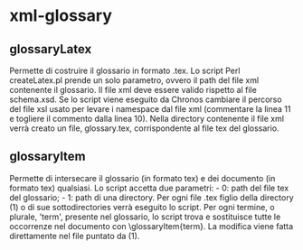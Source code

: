 # xml-glossary
<h2>glossaryLatex</h2>
Permette di costruire il glossario in formato .tex. Lo script Perl createLatex.pl prende un solo parametro, ovvero il path del file xml contenente il glossario. Il file xml deve essere valido rispetto al file schema.xsd.
Se lo script viene eseguito da Chronos cambiare il percorso del file xsl usato per levare i namespace dal file xml (commentare la linea 11 e togliere il commento dalla linea 10). 
Nella directory contenente il file xml verrà creato un file, glossary.tex, corrispondente al file tex del glossario.

<h2>glossaryItem</h2>
Permette di intersecare il glossario (in formato tex) e dei documento (in formato tex) qualsiasi. Lo script accetta due parametri:
- 0: path del file tex del glossario;
- 1: path di una directory.
Per ogni file .tex figlio della directory (1) o di sue sottodirectories verrà eseguito lo script.
Per ogni termine, o plurale, 'term', presente nel glossario, lo script trova e sostituisce tutte le occorrenze nel documento con \glossaryItem{term}.
La modifica viene fatta direttamente nel file puntato da (1).
